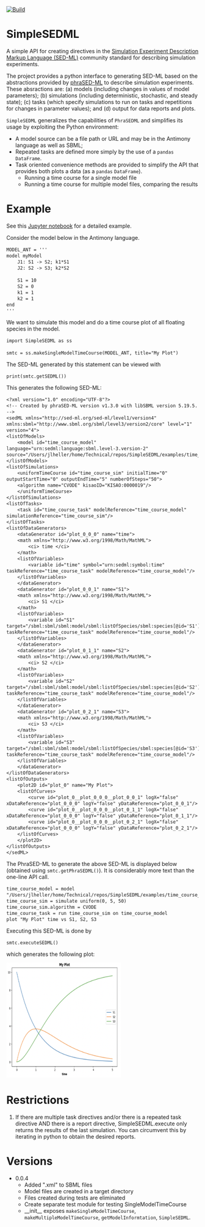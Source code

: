 [![Build](https://github.com/sys-bio/SimpleSEDML/actions/workflows/github-actions.yml/badge.svg)](https://github.com/sys-bio/SimpleSBML/actions/workflows/github-actions.yml)

# SimpleSEDML
A simple API for creating directives in the [Simulation Experiment Description Markup Language (SED-ML)](https://sed-ml.org/) community standard for describing simulation experiments.

The project provides a python interface to generating SED-ML based on the abstractions provided by [phraSED-ML](https://pmc.ncbi.nlm.nih.gov/articles/PMC5313123/pdf/nihms846540.pdf) to describe simulation experiments. These absractions are: (a) models (including changes in values of model parameters);
(b) simulations (including deterministic, stochastic, and steady state);
(c) tasks (which specify simulations to run on tasks and repetitions for changes in parameter values);
and (d) output for data reports and plots.

``SimpleSEDML`` generalizes the capabilities of ``PhraSEDML`` and simplifies its usage by exploiting the Python environment:

* A model source can be a file path or URL and may be in the Antimony language as well as SBML;
* Repeated tasks are defined more simply by the use of a ``pandas`` ``DataFrame``.
* Task oriented convenience methods are provided to simplify the API that provides both plots a data (as a ``pandas`` ``DataFrame``).
    * Running a time course for a single model file
    * Running a time course for multiple model files, comparing the results
  
# Example

See this [Jupyter notebook](https://github.com/sys-bio/SimpleSEDML/blob/main/examples/usage_examples.ipynb) for a detailed example.

Consider the model below in the Antimony language.

    MODEL_ANT = '''
    model myModel
        J1: S1 -> S2; k1*S1
        J2: S2 -> S3; k2*S2
        
        S1 = 10
        S2 = 0
        k1 = 1
        k2 = 1
    end
    '''


We want to simulate this model and do a time course plot of all floating species in the model.

    import SimpleSEDML as ss

    smtc = ss.makeSingleModelTimeCourse(MODEL_ANT, title="My Plot")

The SED-ML generated by this statement can be viewed with

    print(smtc.getSEDML())

This generates the following SED-ML:

    <?xml version="1.0" encoding="UTF-8"?>
    <!-- Created by phraSED-ML version v1.3.0 with libSBML version 5.19.5. -->
    <sedML xmlns="http://sed-ml.org/sed-ml/level1/version4" xmlns:sbml="http://www.sbml.org/sbml/level3/version2/core" level="1" version="4">
    <listOfModels>
        <model id="time_course_model" language="urn:sedml:language:sbml.level-3.version-2" source="/Users/jlheller/home/Technical/repos/SimpleSEDML/examples/time_course_model"/>
    </listOfModels>
    <listOfSimulations>
        <uniformTimeCourse id="time_course_sim" initialTime="0" outputStartTime="0" outputEndTime="5" numberOfSteps="50">
        <algorithm name="CVODE" kisaoID="KISAO:0000019"/>
        </uniformTimeCourse>
    </listOfSimulations>
    <listOfTasks>
        <task id="time_course_task" modelReference="time_course_model" simulationReference="time_course_sim"/>
    </listOfTasks>
    <listOfDataGenerators>
        <dataGenerator id="plot_0_0_0" name="time">
        <math xmlns="http://www.w3.org/1998/Math/MathML">
            <ci> time </ci>
        </math>
        <listOfVariables>
            <variable id="time" symbol="urn:sedml:symbol:time" taskReference="time_course_task" modelReference="time_course_model"/>
        </listOfVariables>
        </dataGenerator>
        <dataGenerator id="plot_0_0_1" name="S1">
        <math xmlns="http://www.w3.org/1998/Math/MathML">
            <ci> S1 </ci>
        </math>
        <listOfVariables>
            <variable id="S1" target="/sbml:sbml/sbml:model/sbml:listOfSpecies/sbml:species[@id='S1']" taskReference="time_course_task" modelReference="time_course_model"/>
        </listOfVariables>
        </dataGenerator>
        <dataGenerator id="plot_0_1_1" name="S2">
        <math xmlns="http://www.w3.org/1998/Math/MathML">
            <ci> S2 </ci>
        </math>
        <listOfVariables>
            <variable id="S2" target="/sbml:sbml/sbml:model/sbml:listOfSpecies/sbml:species[@id='S2']" taskReference="time_course_task" modelReference="time_course_model"/>
        </listOfVariables>
        </dataGenerator>
        <dataGenerator id="plot_0_2_1" name="S3">
        <math xmlns="http://www.w3.org/1998/Math/MathML">
            <ci> S3 </ci>
        </math>
        <listOfVariables>
            <variable id="S3" target="/sbml:sbml/sbml:model/sbml:listOfSpecies/sbml:species[@id='S3']" taskReference="time_course_task" modelReference="time_course_model"/>
        </listOfVariables>
        </dataGenerator>
    </listOfDataGenerators>
    <listOfOutputs>
        <plot2D id="plot_0" name="My Plot">
        <listOfCurves>
            <curve id="plot_0__plot_0_0_0__plot_0_0_1" logX="false" xDataReference="plot_0_0_0" logY="false" yDataReference="plot_0_0_1"/>
            <curve id="plot_0__plot_0_0_0__plot_0_1_1" logX="false" xDataReference="plot_0_0_0" logY="false" yDataReference="plot_0_1_1"/>
            <curve id="plot_0__plot_0_0_0__plot_0_2_1" logX="false" xDataReference="plot_0_0_0" logY="false" yDataReference="plot_0_2_1"/>
        </listOfCurves>
        </plot2D>
    </listOfOutputs>
    </sedML>

The PhraSED-ML to generate the above SED-ML is displayed below (obtained using ``smtc.getPhraSEDML()``). It is considerably more text than the one-line API call.

    time_course_model = model "/Users/jlheller/home/Technical/repos/SimpleSEDML/examples/time_course_model" 
    time_course_sim = simulate uniform(0, 5, 50)
    time_course_sim.algorithm = CVODE
    time_course_task = run time_course_sim on time_course_model
    plot "My Plot" time vs S1, S2, S3

Executing this SED-ML is done by

    smtc.executeSEDML()

which generates the following plot:

<img src="examples/simple_sedml_plot.png" style="width:300px;height:300px;">

# Restrictions
1. If there are multiple task directives and/or there is a repeated task directive AND there is a report directive, SimpleSEDML.execute only returns the results of the last simulation. You can circumvent this by iterating in python to obtain the desired reports.

# Versions

* 0.0.4
    * Added ".xml" to SBML files
    * Model files are created in a target directory
    * Files created during tests are eliminated
    * Create separate test module for testing SingleModelTimeCourse
    * \_\_init\_\_ exposes ``makeSingleModelTimeCourse``, ``makeMultipleModelTimeCourse``, ``getModelInformtation``, ``SimpleSEDML``.